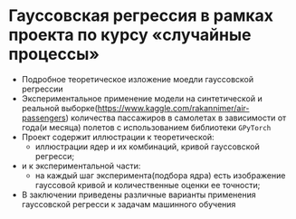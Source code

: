 # Гауссовская регрессия в рамках проекта по курсу «случайные процессы»
* Подробное теоретическое изложение моедли гауссовской регрессии
* Экспериментальное применение модели на синтетической и реальной выборке(https://www.kaggle.com/rakannimer/air-passengers) количества пассажиров в самолетах в зависимости от года(и месяца) полетов с использованием библиотеки `GPyTorch`
* Проект содержит иллюстрации к теоретической:
   * иллюстрации ядер и их комбинаций, кривой гауссовской регресси;
* и к экспериментальной части:
   * на каждый шаг эксперимента(подбора ядра) есть изображение гауссовой кривой и количественные оценки ее точности;
* В заключении приведены различные варианты применения гауссовской регресси к задачам машинного обучения



